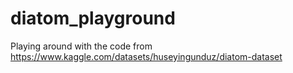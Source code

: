 # diatom_playground

Playing around with the code from https://www.kaggle.com/datasets/huseyingunduz/diatom-dataset